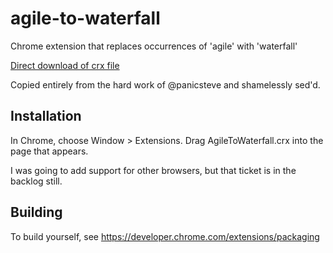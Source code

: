 agile-to-waterfall
==================

Chrome extension that replaces occurrences of 'agile' with 'waterfall'

[Direct download of crx file](https://github.com/jethrocarr/agile-to-waterfall/raw/master/AgiletoWaterfall.crx)

Copied entirely from the hard work of @panicsteve and shamelessly sed'd.


Installation
------------

In Chrome, choose Window > Extensions.  Drag AgileToWaterfall.crx into the page that appears.

I was going to add support for other browsers, but that ticket is in the backlog still.


Building
--------

To build yourself, see https://developer.chrome.com/extensions/packaging


